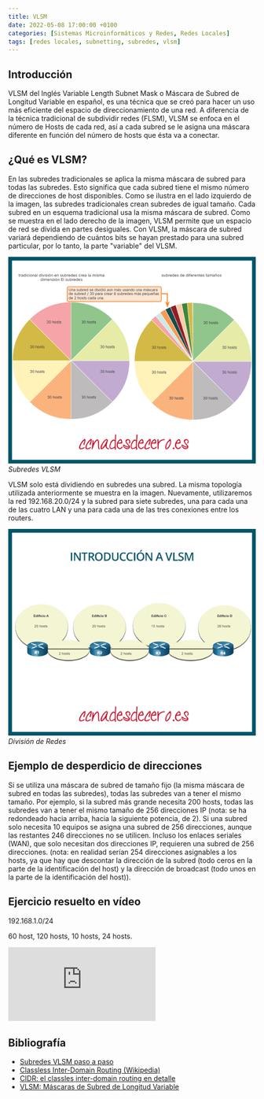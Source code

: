 ```yaml
---
title: VLSM
date: 2022-05-08 17:00:00 +0100
categories: [Sistemas Microinformáticos y Redes, Redes Locales]
tags: [redes locales, subnetting, subredes, vlsm]
---
```



## Introducción

VLSM del Inglés Variable Length Subnet Mask o Máscara de Subred de Longitud Variable en español, es una técnica que se creó para hacer un uso más eficiente del espacio de direccionamiento de una red. A diferencia de la técnica tradicional de subdividir redes (FLSM), VLSM se enfoca en el número de Hosts de cada red, así a cada subred se le asigna una máscara diferente en función del número de hosts que ésta va a conectar.

## ¿Qué es VLSM?

En las subredes tradicionales se aplica la misma máscara de subred para todas las subredes. Esto significa que cada subred tiene el mismo número de direcciones de host disponibles. Como se ilustra en el lado izquierdo de la imagen, las subredes tradicionales crean subredes de igual tamaño. Cada subred en un esquema tradicional usa la misma máscara de subred. Como se muestra en el lado derecho de la imagen, VLSM permite que un espacio de red se divida en partes desiguales. Con VLSM, la máscara de subred variará dependiendo de cuántos bits se hayan prestado para una subred particular, por lo tanto, la parte "variable" del VLSM.

![img-description](/assets/img/vlsm/SubredesVLSM.png)
_Subredes VLSM_

VLSM solo está dividiendo en subredes una subred. La misma topología utilizada anteriormente se muestra en la imagen. Nuevamente, utilizaremos la red 192.168.20.0/24 y la subred para siete subredes, una para cada una de las cuatro LAN y una para cada una de las tres conexiones entre los routers.

![img-description](/assets/img/vlsm/DivisionDeRedes.png)
_División de Redes_

## Ejemplo de desperdicio de direcciones

Si se utiliza una máscara de subred de tamaño fijo (la misma máscara de subred en todas las subredes), todas las subredes van a tener el mismo tamaño. Por ejemplo, si la subred más grande necesita 200 hosts, todas las subredes van a tener el mismo tamaño de 256 direcciones IP (nota: se ha redondeado hacia arriba, hacia la siguiente potencia, de 2). Si una subred solo necesita 10 equipos se asigna una subred de 256 direcciones, aunque las restantes 246 direcciones no se utilicen. Incluso los enlaces seriales (WAN), que solo necesitan dos direcciones IP, requieren una subred de 256 direcciones. (nota: en realidad serían 254 direcciones asignables a los hosts, ya que hay que descontar la dirección de la subred (todo ceros en la parte de la identificación del host) y la dirección de broadcast (todo unos en la parte de la identificación del host)).

## Ejercicio resuelto en vídeo

192.168.1.0/24

60 host, 120 hosts, 10 hosts, 24 hosts.

<iframe src="https://www.youtube.com/embed/KsMXVnqQ3sg" title="YouTube video player" frameborder="0" allow="accelerometer; autoplay; clipboard-write; encrypted-media; gyroscope; picture-in-picture" allowfullscreen></iframe>

## Bibliografía

- [Subredes VLSM paso a paso](https://arcadio.gq/subredes-vlsm-paso-a-paso.html#)
- [Classless Inter-Domain Routing (Wikipedia)](https://es.wikipedia.org/wiki/Classless_Inter-Domain_Routing)
- [CIDR: el classles inter-domain routing en detalle](https://www.ionos.es/digitalguide/servidores/know-how/classless-inter-domain-routing/)
- [VLSM: Máscaras de Subred de Longitud Variable](https://ccnadesdecero.es/vlsm-mascaras-subred-longitud-variable/)